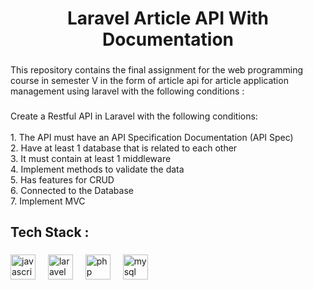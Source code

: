 <h1 align="center">Laravel Article API With Documentation</h1>

###

<p align="left">This repository contains the final assignment for the web programming course in semester V in the form of article api for article application management using laravel with the following conditions :</p>

###

<p align="left">Create a Restful API in Laravel with the following conditions:<br><br>1. The API must have an API Specification Documentation (API Spec)<br>2. Have at least 1 database that is related to each other<br>3. It must contain at least 1 middleware<br>4. Implement methods to validate the data<br>5. Has features for CRUD<br>6. Connected to the Database<br>7. Implement MVC</p>

###

<h2 align="left">Tech Stack :</h2>

###

<div align="left">
  <img src="https://cdn.jsdelivr.net/gh/devicons/devicon/icons/javascript/javascript-original.svg" height="40" alt="javascript logo"  />
  <img width="12" />
  <img src="https://cdn.jsdelivr.net/gh/devicons/devicon/icons/laravel/laravel-original.svg" height="40" alt="laravel logo"  />
  <img width="12" />
  <img src="https://cdn.jsdelivr.net/gh/devicons/devicon/icons/php/php-original.svg" height="40" alt="php logo"  />
  <img width="12" />
  <img src="https://cdn.jsdelivr.net/gh/devicons/devicon/icons/mysql/mysql-original.svg" height="40" alt="mysql logo"  />
</div>

###
